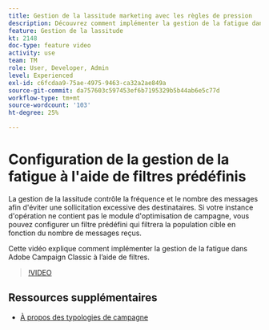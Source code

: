 ```yaml
---
title: Gestion de la lassitude marketing avec les règles de pression
description: Découvrez comment implémenter la gestion de la fatigue dans Adobe Campaign Classic à l’aide de filtres.
feature: Gestion de la lassitude
kt: 2148
doc-type: feature video
activity: use
team: TM
role: User, Developer, Admin
level: Experienced
exl-id: c6fcdaa9-75ae-4975-9463-ca32a2ae849a
source-git-commit: da757603c597453ef6b7195329b5b44ab6e5c77d
workflow-type: tm+mt
source-wordcount: '103'
ht-degree: 25%

---
```


# Configuration de la gestion de la fatigue à l&#39;aide de filtres prédéfinis

La gestion de la lassitude contrôle la fréquence et le nombre des messages afin d&#39;éviter une sollicitation excessive des destinataires. Si votre instance d&#39;opération ne contient pas le module d&#39;optimisation de campagne, vous pouvez configurer un filtre prédéfini qui filtrera la population cible en fonction du nombre de messages reçus.

Cette vidéo explique comment implémenter la gestion de la fatigue dans Adobe Campaign Classic à l’aide de filtres.

>[!VIDEO](https://video.tv.adobe.com/v/25091?quality=12)

## Ressources supplémentaires

* [À propos des typologies de campagne](https://docs.adobe.com/content/help/en/campaign-classic/using/orchestrating-campaigns/campaign-optimization/about-campaign-typologies.html)
